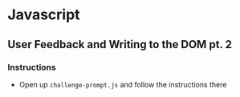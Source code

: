 # Javascript

## User Feedback and Writing to the DOM pt. 2

### Instructions

- Open up `challenge-prompt.js` and follow the instructions there

